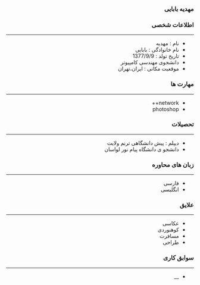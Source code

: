 <style type="text/css">
body{
 direction:rtl;
}
</style>
### مهدیه بابایی

### اطلاعات شخصی

---
+ نام : مهدیه
+ نام خانوادگی : بابایی
+ تاریخ تولد : 1377/9/9
+ دانشجوی مهندسی کامپیوتر 
+ موقعیت مکانی : ایران،تهران


### مهارت ها

---
+ network++
+ photoshop

### تحصیلات

---
+ دیپلم : پیش دانشگاهی ترنم ولایت 
+ دانشجو ی دانشگاه پیام نور لواسان 

### زبان های محاوره

---
+ فارسی
+ انگلیسی

### علایق

---
+  عکاسی
+ کوهنوردی
+ مسافرت
+ طراحی 

### سوابق کاری

---
+ __




